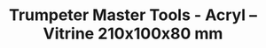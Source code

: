 ---
layout: product
title: "Trumpeter Master Tools - Acryl – Vitrine 210x100x80 mm"
price: "1500" 
desc: "Vitrina za makete"
img_path: "/assets/img/TRU09817.webp"
brand: "N/A"
available: true
special_offer: false
new: true
soon: false
cat: "070000"
subcat: "0N/A"
subsubcat: "0N/A"
sifra: "TRU09817"
popular: false
---